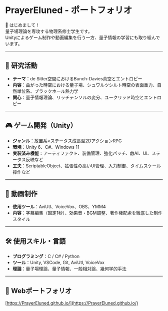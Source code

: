 # PrayerEluned - ポートフォリオ

👋 はじめまして！  
量子場理論を専攻する物理系修士学生です。  
Unityによるゲーム制作や動画編集を行う一方、量子情報の学習にも取り組んでいます。

---

## 📘 研究活動

- **テーマ**：de Sitter空間におけるBunch-Davies真空とエントロピー  
- **内容**：曲がった時空における量子場、シュワルツシルト時空の表面重力、自然単位系、ブラックホール熱力学  
- **関心**：量子情報理論、リッチテンソルの変分、ユークリッド時空とエントロピー

---

## 🎮 ゲーム開発（Unity）

- **ジャンル**：放置系×ステータス成長型2DアクションRPG  
- **環境**：Unity 6、C#、Windows 11  
- **実装済み機能**：アーティファクト、装備管理、強化パッチ、敵AI、UI、ステータス反映など  
- **工夫**：ScriptableObject、拡張性の高いUI管理、入力制御、タイムスケール操作など

---

## 🎥 動画制作

- **使用ツール**：AviUtl、VoiceVox、OBS、YMM4  
- **内容**：字幕編集（固定1秒）、効果音・BGM調整、著作権配慮を徹底した制作スタイル

---

## 🛠 使用スキル・言語

- **プログラミング**：C / C# / Python  
- **ツール**：Unity, VSCode, Git, AviUtl, VoiceVox  
- **理論**：量子場理論、量子情報、一般相対論、幾何学的手法

---

## 🔗 Webポートフォリオ

[https://PrayerEluned.github.io/](https://PrayerEluned.github.io/)
